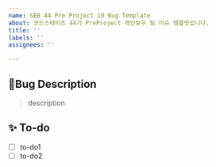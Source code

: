 ```yaml
---
name: SEB 44 Pre Project 10 Bug Template
about: 코드스테이츠 44기 PreProject 레인보우 팀 이슈 템플릿입니다.
title: ''
labels: ''
assignees: ''

---
```


## 📌Bug Description
<!-- 해당 이슈에 대한 설명을 적어주세요! -->
> description
## ✨ To-do
<!-- 해당 이슈를 위해 해결해야 할 문제에 대해 적어주세요! -->
- [ ] to-do1
- [ ] to-do2
